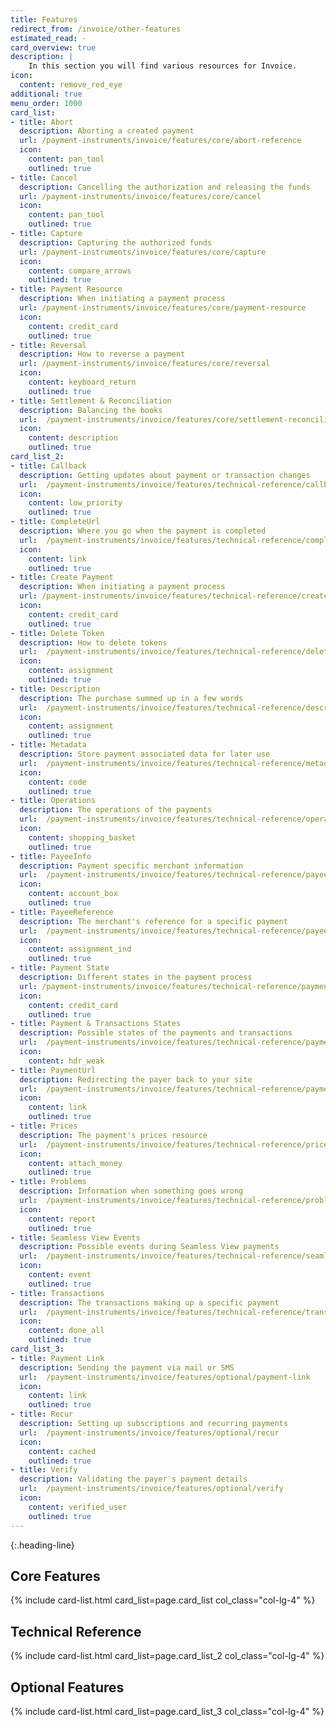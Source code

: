 ```yaml
---
title: Features
redirect_from: /invoice/other-features
estimated_read: -
card_overview: true
description: |
    In this section you will find various resources for Invoice.
icon:
  content: remove_red_eye
additional: true
menu_order: 1000
card_list: 
- title: Abort
  description: Aborting a created payment
  url: /payment-instruments/invoice/features/core/abort-reference
  icon:
    content: pan_tool
    outlined: true
- title: Cancel
  description: Cancelling the authorization and releasing the funds
  url: /payment-instruments/invoice/features/core/cancel
  icon:
    content: pan_tool
    outlined: true
- title: Capture
  description: Capturing the authorized funds
  url: /payment-instruments/invoice/features/core/capture
  icon:
    content: compare_arrows
    outlined: true
- title: Payment Resource
  description: When initiating a payment process
  url: /payment-instruments/invoice/features/core/payment-resource
  icon:
    content: credit_card
    outlined: true
- title: Reversal
  description: How to reverse a payment
  url: /payment-instruments/invoice/features/core/reversal
  icon:
    content: keyboard_return
    outlined: true
- title: Settlement & Reconciliation
  description: Balancing the books
  url:  /payment-instruments/invoice/features/core/settlement-reconciliation
  icon:
    content: description
    outlined: true
card_list_2:
- title: Callback
  description: Getting updates about payment or transaction changes
  url:  /payment-instruments/invoice/features/technical-reference/callback-reference
  icon:
    content: low_priority
    outlined: true
- title: CompleteUrl
  description: Where you go when the payment is completed
  url:  /payment-instruments/invoice/features/technical-reference/complete-url
  icon:
    content: link
    outlined: true
- title: Create Payment
  description: When initiating a payment process
  url: /payment-instruments/invoice/features/technical-reference/create-payment
  icon:
    content: credit_card
    outlined: true
- title: Delete Token
  description: How to delete tokens
  url:  /payment-instruments/invoice/features/technical-reference/delete-token
  icon:
    content: assignment
    outlined: true
- title: Description
  description: The purchase summed up in a few words
  url:  /payment-instruments/invoice/features/technical-reference/description
  icon:
    content: assignment
    outlined: true
- title: Metadata
  description: Store payment associated data for later use
  url:  /payment-instruments/invoice/features/technical-reference/metadata
  icon:
    content: code
    outlined: true
- title: Operations
  description: The operations of the payments
  url:  /payment-instruments/invoice/features/technical-reference/operations
  icon:
    content: shopping_basket
    outlined: true
- title: PayeeInfo
  description: Payment specific merchant information
  url:  /payment-instruments/invoice/features/technical-reference/payee-info
  icon:
    content: account_box
    outlined: true
- title: PayeeReference
  description: The merchant's reference for a specific payment
  url:  /payment-instruments/invoice/features/technical-reference/payee-reference
  icon:
    content: assignment_ind
    outlined: true
- title: Payment State
  description: Different states in the payment process
  url: /payment-instruments/invoice/features/technical-reference/payment-state
  icon:
    content: credit_card
    outlined: true
- title: Payment & Transactions States
  description: Possible states of the payments and transactions
  url:  /payment-instruments/invoice/features/technical-reference/payment-transaction-states
  icon:
    content: hdr_weak
- title: PaymentUrl
  description: Redirecting the payer back to your site
  url:  /payment-instruments/invoice/features/technical-reference/payment-url
  icon:
    content: link
    outlined: true
- title: Prices
  description: The payment's prices resource
  url:  /payment-instruments/invoice/features/technical-reference/prices
  icon:
    content: attach_money
    outlined: true
- title: Problems
  description: Information when something goes wrong
  url:  /payment-instruments/invoice/features/technical-reference/problems
  icon:
    content: report
    outlined: true
- title: Seamless View Events
  description: Possible events during Seamless View payments
  url:  /payment-instruments/invoice/features/technical-reference/seamless-view-events
  icon:
    content: event
    outlined: true
- title: Transactions
  description: The transactions making up a specific payment
  url:  /payment-instruments/invoice/features/technical-reference/transactions
  icon:
    content: done_all
    outlined: true
card_list_3: 
- title: Payment Link
  description: Sending the payment via mail or SMS
  url:  /payment-instruments/invoice/features/optional/payment-link
  icon:
    content: link
    outlined: true
- title: Recur
  description: Setting up subscriptions and recurring payments
  url:  /payment-instruments/invoice/features/optional/recur
  icon:
    content: cached
    outlined: true
- title: Verify
  description: Validating the payer's payment details
  url:  /payment-instruments/invoice/features/optional/verify
  icon:
    content: verified_user
    outlined: true
---
```


{:.heading-line}

## Core Features

{% include card-list.html card_list=page.card_list
    col_class="col-lg-4" %}

## Technical Reference

{% include card-list.html card_list=page.card_list_2
    col_class="col-lg-4" %}

## Optional Features

{% include card-list.html card_list=page.card_list_3
    col_class="col-lg-4" %}
